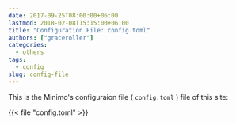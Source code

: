 ```yaml
---
date: 2017-09-25T08:00:00+06:00
lastmod: 2018-02-08T15:15:00+06:00
title: "Configuration File: config.toml"
authors: ["graceroller"]
categories:
  - others
tags:
  - config
slug: config-file
---
```


This is the Minimo's configuraion file ( `config.toml` ) file of this site:

{{< file "config.toml" >}}
